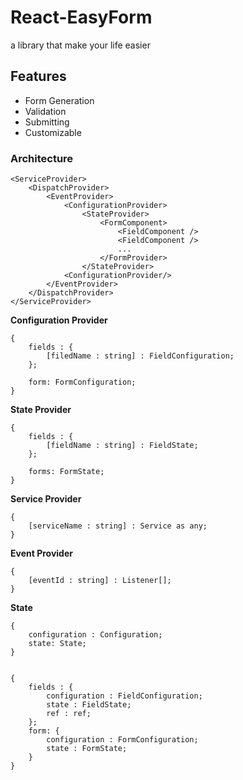 # React-EasyForm

a library that make your life easier

## Features

* Form Generation
* Validation
* Submitting
* Customizable



### Architecture


    <ServiceProvider>
        <DispatchProvider>
            <EventProvider>
                <ConfigurationProvider>
                    <StateProvider>
                        <FormComponent>
                            <FieldComponent />
                            <FieldComponent />
                            ...
                        </FormProvider>
                    </StateProvider>
                <ConfigurationProvider/>
            </EventProvider>
        </DispatchProvider>
    </ServiceProvider>



**Configuration Provider**

    {
        fields : {
            [filedName : string] : FieldConfiguration;
        };

        form: FormConfiguration;
    }


**State Provider**

    {
        fields : {
            [fieldName : string] : FieldState;
        };

        forms: FormState;
    }

**Service Provider** 

    {
        [serviceName : string] : Service as any;
    }

**Event Provider**

    {
        [eventId : string] : Listener[];
    }



**State** 

    {
        configuration : Configuration;
        state: State;
    }


    {
        fields : {
            configuration : FieldConfiguration;
            state : FieldState;
            ref : ref;
        };
        form: {
            configuration : FormConfiguration;
            state : FormState;
        }
    }
